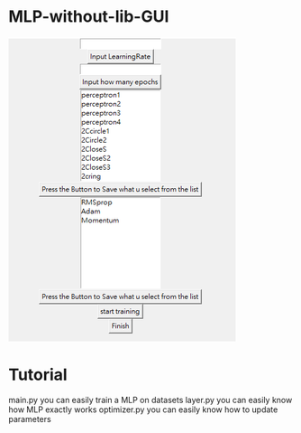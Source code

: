 # MLP-without-lib-GUI
![image](https://github.com/Jim0530/MLP-without-lib/blob/master/%E6%93%B7%E5%8F%96.PNG)
# Tutorial
main.py you can easily train a MLP on datasets
layer.py you can easily know how MLP exactly works
optimizer.py you can easily know how to update parameters
